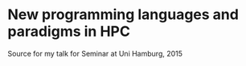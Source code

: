 # New programming languages and paradigms in HPC
Source for my talk for Seminar at Uni Hamburg, 2015
